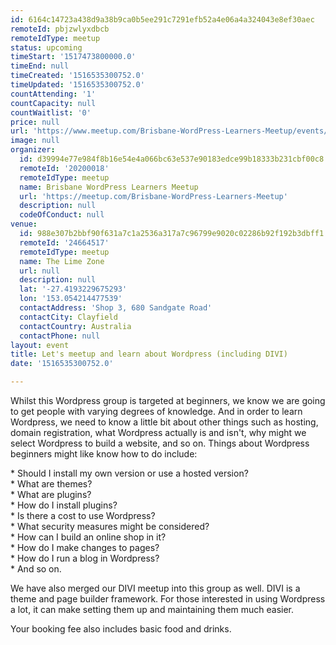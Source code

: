 ```yaml
---
id: 6164c14723a438d9a38b9ca0b5ee291c7291efb52a4e06a4a324043e8ef30aec
remoteId: pbjzwlyxdbcb
remoteIdType: meetup
status: upcoming
timeStart: '1517473800000.0'
timeEnd: null
timeCreated: '1516535300752.0'
timeUpdated: '1516535300752.0'
countAttending: '1'
countCapacity: null
countWaitlist: '0'
price: null
url: 'https://www.meetup.com/Brisbane-WordPress-Learners-Meetup/events/246205860/'
image: null
organizer:
  id: d39994e77e984f8b16e54e4a066bc63e537e90183edce99b18333b231cbf00c8
  remoteId: '20200018'
  remoteIdType: meetup
  name: Brisbane WordPress Learners Meetup
  url: 'https://meetup.com/Brisbane-WordPress-Learners-Meetup'
  description: null
  codeOfConduct: null
venue:
  id: 988e307b2bbf90f631a7c1a2536a317a7c96799e9020c02286b92f192b3dbff1
  remoteId: '24664517'
  remoteIdType: meetup
  name: The Lime Zone
  url: null
  description: null
  lat: '-27.4193229675293'
  lon: '153.054214477539'
  contactAddress: 'Shop 3, 680 Sandgate Road'
  contactCity: Clayfield
  contactCountry: Australia
  contactPhone: null
layout: event
title: Let's meetup and learn about Wordpress (including DIVI)
date: '1516535300752.0'

---
```

<p>Whilst this Wordpress group is targeted at beginners, we know we are going to get people with varying degrees of knowledge. And in order to learn Wordpress, we need to know a little bit about other things such as hosting, domain registration, what Wordpress actually is and isn't, why might we select Wordpress to build a website, and so on. Things about Wordpress beginners might like know how to do include:</p> <p>* Should I install my own version or use a hosted version?<br/>* What are themes?<br/>* What are plugins?<br/>* How do I install plugins?<br/>* Is there a cost to use Wordpress?<br/>* What security measures might be considered?<br/>* How can I build an online shop in it?<br/>* How do I make changes to pages?<br/>* How do I run a blog in Wordpress?<br/>* And so on.</p> <p>We have also merged our DIVI meetup into this group as well. DIVI is a theme and page builder framework. For those interested in using Wordpress a lot, it can make setting them up and maintaining them much easier.</p> <p>Your booking fee also includes basic food and drinks.</p> 
